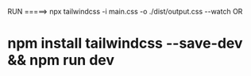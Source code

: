 RUN =====> npx tailwindcss -i main.css -o ./dist/output.css --watch OR

# npm install tailwindcss --save-dev && npm run dev

